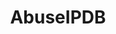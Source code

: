 ---
title: AbuseIPDB
description: An IP address blacklist for webmasters and sysadmins to report IP addresses engaging in abusive behavior on their networks, or check the report history of any IP.
url: https://www.abuseipdb.com/
image:
    # url: '/assets/images/cafe.png'
    # alt: 'Cafe'
tags: ['ip', 'osint']
pubDate: 2023-12-04
draft: false
---